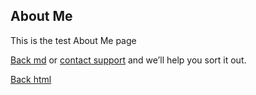 ## About Me

This is the test About Me page

[Back md](README.md) or [contact support](https://github.com/contact) and we’ll help you sort it out.

[Back html](README.html)